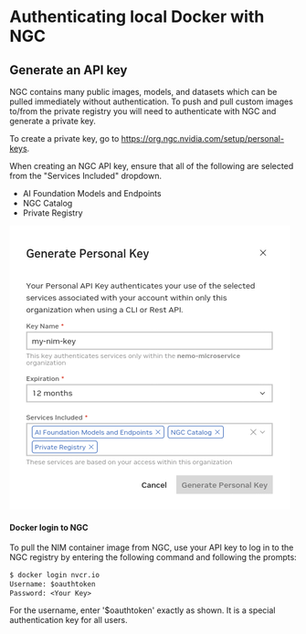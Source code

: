 <!--
SPDX-FileCopyrightText: Copyright (c) 2024, NVIDIA CORPORATION & AFFILIATES.
All rights reserved.
SPDX-License-Identifier: Apache-2.0
-->

# Authenticating local Docker with NGC

## Generate an API key

NGC contains many public images, models, and datasets which can be pulled immediately without authentication.
To push and pull custom images to/from the private registry you will need to authenticate with NGC and generate a private key.

To create a private key, go to https://org.ngc.nvidia.com/setup/personal-keys.

When creating an NGC API key, ensure that all of the following are selected from the "Services Included" dropdown.
- AI Foundation Models and Endpoints
- NGC Catalog
- Private Registry

![Generate Personal Key](./images/generate_personal_key.png)

#### Docker login to NGC

To pull the NIM container image from NGC, use your API key to log in to the NGC registry by entering the following command and following the prompts:
```shell
$ docker login nvcr.io
Username: $oauthtoken
Password: <Your Key>
```
For the username, enter '$oauthtoken' exactly as shown. It is a special authentication key for all users.
